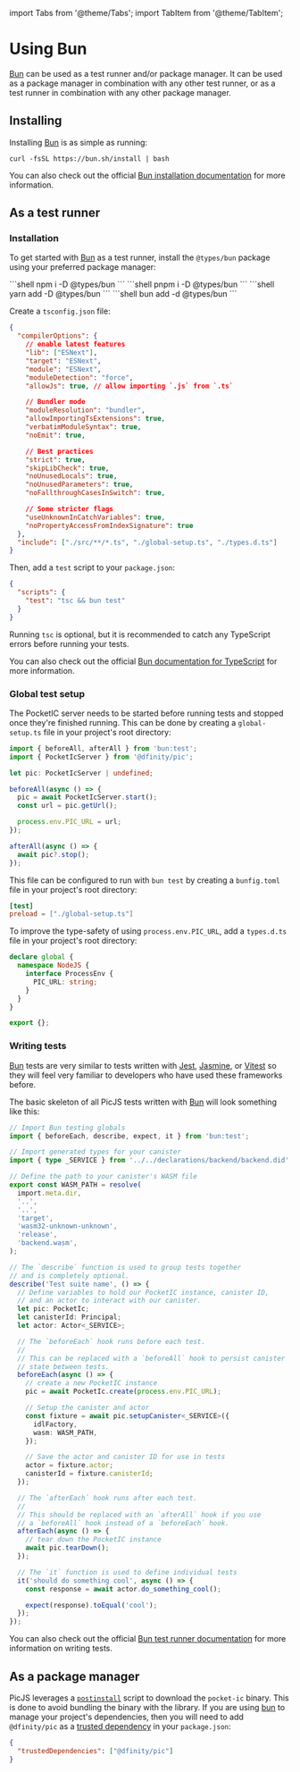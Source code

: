 import Tabs from '@theme/Tabs';
import TabItem from '@theme/TabItem';

# Using Bun

[Bun](https://bun.sh) can be used as a test runner and/or package manager. It can be used as a package manager in combination with any other test runner, or as a test runner in combination with any other package manager.

## Installing

Installing [Bun](https://bun.sh) is as simple as running:

```shell
curl -fsSL https://bun.sh/install | bash
```

You can also check out the official [Bun installation documentation](https://bun.sh/docs/installation) for more information.

## As a test runner

### Installation

To get started with [Bun](https://bun.sh) as a test runner, install the `@types/bun` package using your preferred package manager:

<Tabs>
  <TabItem value="npm" label="npm" default>
    ```shell
    npm i -D @types/bun
    ```
  </TabItem>

  <TabItem value="pnpm" label="pnpm">
    ```shell
    pnpm i -D @types/bun
    ```
  </TabItem>

  <TabItem value="yarn" label="yarn">
    ```shell
    yarn add -D @types/bun
    ```
  </TabItem>

  <TabItem value="bun" label="bun">
    ```shell
    bun add -d @types/bun
    ```
  </TabItem>
</Tabs>

Create a `tsconfig.json` file:

```json title="tsconfig.json"
{
  "compilerOptions": {
    // enable latest features
    "lib": ["ESNext"],
    "target": "ESNext",
    "module": "ESNext",
    "moduleDetection": "force",
    "allowJs": true, // allow importing `.js` from `.ts`

    // Bundler mode
    "moduleResolution": "bundler",
    "allowImportingTsExtensions": true,
    "verbatimModuleSyntax": true,
    "noEmit": true,

    // Best practices
    "strict": true,
    "skipLibCheck": true,
    "noUnusedLocals": true,
    "noUnusedParameters": true,
    "noFallthroughCasesInSwitch": true,

    // Some stricter flags
    "useUnknownInCatchVariables": true,
    "noPropertyAccessFromIndexSignature": true
  },
  "include": ["./src/**/*.ts", "./global-setup.ts", "./types.d.ts"]
}
```

Then, add a `test` script to your `package.json`:

```json title="package.json"
{
  "scripts": {
    "test": "tsc && bun test"
  }
}
```

Running `tsc` is optional, but it is recommended to catch any TypeScript errors before running your tests.

You can also check out the official [Bun documentation for TypeScript](https://bun.sh/docs/typescript) for more information.

### Global test setup

The PocketIC server needs to be started before running tests and stopped once they're finished running. This can be done by creating a `global-setup.ts` file in your project's root directory:

```ts title="global-setup.ts"
import { beforeAll, afterAll } from 'bun:test';
import { PocketIcServer } from '@dfinity/pic';

let pic: PocketIcServer | undefined;

beforeAll(async () => {
  pic = await PocketIcServer.start();
  const url = pic.getUrl();

  process.env.PIC_URL = url;
});

afterAll(async () => {
  await pic?.stop();
});
```

This file can be configured to run with `bun test` by creating a `bunfig.toml` file in your project's root directory:

```toml title="bunfig.toml"
[test]
preload = ["./global-setup.ts"]
```

To improve the type-safety of using `process.env.PIC_URL`, add a `types.d.ts` file in your project's root directory:

```ts title="types.d.ts"
declare global {
  namespace NodeJS {
    interface ProcessEnv {
      PIC_URL: string;
    }
  }
}

export {};
```

### Writing tests

[Bun](https://bun.sh) tests are very similar to tests written with [Jest](https://jestjs.io), [Jasmine](https://jasmine.github.io), or [Vitest](https://vitest.dev) so they will feel very familiar to developers who have used these frameworks before.

The basic skeleton of all PicJS tests written with [Bun](https://bun.sh) will look something like this:

```ts title="tests/example.spec.ts"
// Import Bun testing globals
import { beforeEach, describe, expect, it } from 'bun:test';

// Import generated types for your canister
import { type _SERVICE } from '../../declarations/backend/backend.did';

// Define the path to your canister's WASM file
export const WASM_PATH = resolve(
  import.meta.dir,
  '..',
  '..',
  'target',
  'wasm32-unknown-unknown',
  'release',
  'backend.wasm',
);

// The `describe` function is used to group tests together
// and is completely optional.
describe('Test suite name', () => {
  // Define variables to hold our PocketIC instance, canister ID,
  // and an actor to interact with our canister.
  let pic: PocketIc;
  let canisterId: Principal;
  let actor: Actor<_SERVICE>;

  // The `beforeEach` hook runs before each test.
  //
  // This can be replaced with a `beforeAll` hook to persist canister
  // state between tests.
  beforeEach(async () => {
    // create a new PocketIC instance
    pic = await PocketIc.create(process.env.PIC_URL);

    // Setup the canister and actor
    const fixture = await pic.setupCanister<_SERVICE>({
      idlFactory,
      wasm: WASM_PATH,
    });

    // Save the actor and canister ID for use in tests
    actor = fixture.actor;
    canisterId = fixture.canisterId;
  });

  // The `afterEach` hook runs after each test.
  //
  // This should be replaced with an `afterAll` hook if you use
  // a `beforeAll` hook instead of a `beforeEach` hook.
  afterEach(async () => {
    // tear down the PocketIC instance
    await pic.tearDown();
  });

  // The `it` function is used to define individual tests
  it('should do something cool', async () => {
    const response = await actor.do_something_cool();

    expect(response).toEqual('cool');
  });
});
```

You can also check out the official [Bun test runner documentation](https://bun.sh/docs/cli/test) for more information on writing tests.

## As a package manager

PicJS leverages a [`postinstall`](https://docs.npmjs.com/cli/v9/using-npm/scripts#npm-install) script to download the `pocket-ic` binary. This is done to avoid bundling the binary with the library. If you are using [bun](https://bun.sh) to manage your project's dependencies, then you will need to add `@dfinity/pic` as a [trusted dependency](https://bun.sh/docs/install/lifecycle#trusteddependencies) in your `package.json`:

```json title="package.json"
{
  "trustedDependencies": ["@dfinity/pic"]
}
```
